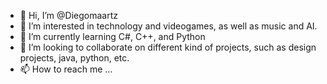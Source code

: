 - 👋 Hi, I’m @Diegomaartz
- 👀 I’m interested in technology and videogames, as well as music and AI.
- 🌱 I’m currently learning C#, C++, and Python
- 💞️ I’m looking to collaborate on different kind of projects, such as design projects, java, python, etc.
- 📫 How to reach me ...

<!---
Diegomaartz/Diegomaartz is a ✨ special ✨ repository because its `README.md` (this file) appears on your GitHub profile.
You can click the Preview link to take a look at your changes.
--->
